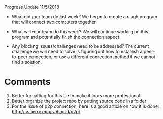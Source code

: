 Progress Update 11/5/2018

- What did your team do last week?
	We began to create a rough program that will connect two computers together

- What will your team do this week?
	We will continue working on this program and potentially finish the connection aspect
	
- Any blocking issues/challenges need to be addressed?
	The current challenge we will need to solve is figuring out how to establish a peer-to-peer connection, or use a different connection method if we cannot find a solution.
	
# Comments
1. Better formatting for this file to make it looks more professional
2. Better organize the project repo by putting source code in a folder 
3. For the issue of p2p connection, here is a good article on how it is done: http://cs.berry.edu/~nhamid/p2p/
